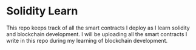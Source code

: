 # Solidity Learn

This repo keeps track of all the smart contracts I deploy as I learn solidity and blockchain development. I will be uploading all the smart contracts I write in this repo during my learning of blockchain development.
